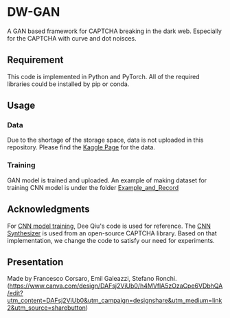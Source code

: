 # DW-GAN
A GAN based framework for CAPTCHA breaking in the dark web. Especially for the CAPTCHA with curve and dot noisces. 

## Requirement
This code is implemented in Python and PyTorch. All of the required libraries could be installed by pip or conda. 
## Usage
### Data
Due to the shortage of the storage space, data is not uploaded in this repository. Please find the [Kaggle Page](https://www.kaggle.com/njznjz/captcha-collected-from-darknet-websites) for the data. 
### Training
GAN model is trained and uploaded. An example of making dataset for training CNN model is under the folder [Example_and_Record](https://github.com/johnnyzn/DW-GAN/blob/main/Example_and_Record/notebook_example/case_synthetizer-4.ipynb)
<!-- ## Citation
If you use this code for your research, please cite our papers.
```
@inproceedings{zhang2020generative,
  title={A generative adversarial learning framework for breaking text-based CAPTCHA in the dark web},
  author={Zhang, Ning and Ebrahimi, Mohammadreza and Li, Weifeng and Chen, Hsinchun},
  booktitle={2020 IEEE International conference on intelligence and security informatics (ISI)},
  pages={1--6},
  year={2020},
  organization={IEEE}
}
``` -->
## Acknowledgments
For [CNN model training](https://github.com/dee1024/pytorch-captcha-recognition), Dee Qiu's code is used for reference. The [CNN Synthesizer](https://github.com/lepture/captcha) is used from an open-source CAPTCHA library. Based on that implementation, we change the code to satisfy our need for experiments. 

## Presentation
Made by Francesco Corsaro, Emil Galeazzi, Stefano Ronchi. (https://www.canva.com/design/DAFsj2ViUb0/h4MVflA5zOzaCpe6VDbhQA/edit?utm_content=DAFsj2ViUb0&utm_campaign=designshare&utm_medium=link2&utm_source=sharebutton)
